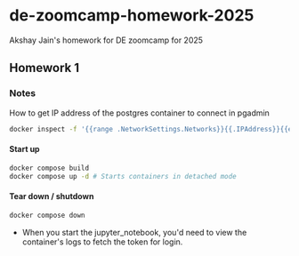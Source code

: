 # de-zoomcamp-homework-2025
Akshay Jain's homework for DE zoomcamp for 2025

## Homework 1
### Notes
How to get IP address of the postgres container to connect in pgadmin
```bash
docker inspect -f '{{range .NetworkSettings.Networks}}{{.IPAddress}}{{end}}' postgres
```
#### Start up
```bash
docker compose build
docker compose up -d # Starts containers in detached mode
```
#### Tear down / shutdown
```bash
docker compose down
```
- When you start the jupyter_notebook, you'd need to view the container's logs to fetch the token for login.